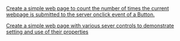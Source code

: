 [Create a simple web page to count the number of times the current
webpage is submitted to the server onclick event of a Button.](./CountTheNumberOfTime.zip)


[Create a simple web page with various sever controls to demonstrate
setting and use of their properties](./APbackandservercontrols.rar)

